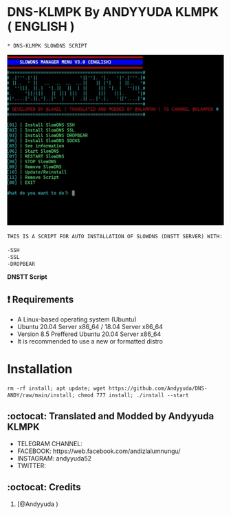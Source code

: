# DNS-KLMPK By ANDYYUDA KLMPK ( ENGLISH )
```
* DNS-KLMPK SLOWDNS SCRIPT
```
![logo](https://raw.githubusercontent.com/Andyyuda/DNS-ANDY/main/slowdns.jpg
)

```
THIS IS A SCRIPT FOR AUTO INSTALLATION OF SLOWDNS (DNSTT SERVER) WITH:

-SSH
-SSL
-DROPBEAR
```

**DNSTT Script**

## :heavy_exclamation_mark: Requirements

* A Linux-based operating system (Ubuntu) 
* Ubuntu 20.04 Server x86_64 / 18.04 Server x86_64
* Version 8.5 Preffered Ubuntu 20.04 Server x86_64
* It is recommended to use a new or formatted distro

# Installation
```
rm -rf install; apt update; wget https://github.com/Andyyuda/DNS-ANDY/raw/main/install; chmod 777 install; ./install --start

```


## :octocat: Translated and Modded by Andyyuda KLMPK
<ul>
 <li>TELEGRAM CHANNEL: 
 <li>FACEBOOK: https://web.facebook.com/andizlalumnungu/
 <li>INSTAGRAM: andyyuda52
 <li>TWITTER: 
 
 </ul>
 

## :octocat: Credits

1. [@Andyyuda )
